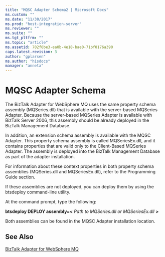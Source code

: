 ```yaml
---
title: "MQSC Adapter Schema2 | Microsoft Docs"
ms.custom: ""
ms.date: "11/30/2017"
ms.prod: "host-integration-server"
ms.reviewer: ""
ms.suite: ""
ms.tgt_pltfrm: ""
ms.topic: "article"
ms.assetid: 702f0be3-ea0b-4e18-bae0-71bf0176a390
caps.latest.revision: 3
author: "gplarsen"
ms.author: "hisdocs"
manager: "anneta"
---
```

# MQSC Adapter Schema
The BizTalk Adapter for WebSphere MQ uses the same property schema assembly (MQSeries.dll) that is available with the server-based MQSeries Adapter. Because the server-based MQSeries Adapter is available with BizTalk Server 2006, this assembly should be already deployed in the BizTalk Management Database.  
  
 In addition, an extension schema assembly is available with the MQSC Adapter. This property schema assembly is called MQSeriesEx.dll, and it contains properties that are valid only to the Client-Based MQSeries Adapter. The assembly is deployed into the BizTalk Management Database as part of the adapter installation.  
  
 For information about these context properties in both property schema assemblies (MQSeries.dll and MQSeriesEx.dll), refer to the Programming Guide section.  
  
 If these assemblies are not deployed, you can deploy them by using the btsdeploy command-line utility.  
  
 At the command prompt, type the following:  
  
 **btsdeploy DEPLOY assembly=\<** *Path to MQSeries.dll or MQSeriesEx.dll* **>**  
  
 Both assemblies can be found in the MQSC Adapter installation location.  
  
## See Also  
 [BizTalk Adapter for WebSphere MQ](../core/biztalk-adapter-for-websphere-mq2.md)